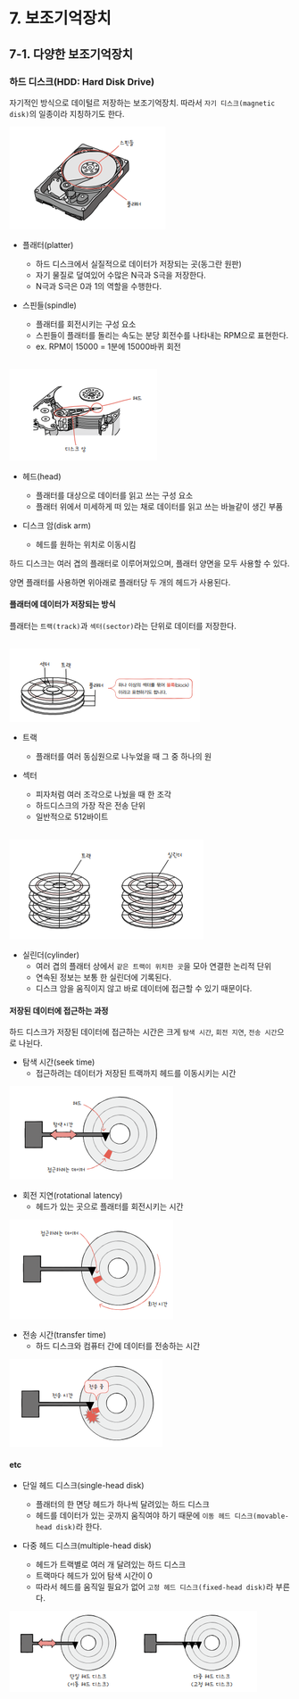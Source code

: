 # 7. 보조기억장치

## 7-1. 다양한 보조기억장치

### 하드 디스크(HDD: Hard Disk Drive)

자기적인 방식으로 데이털르 저장하는 보조기억장치. 따라서 `자기 디스크(magnetic disk)`의 일종이라 지칭하기도 한다.

<img src="../../images/Basic/os-1-7-1.PNG">

<br/>

- 플래터(platter)

  - 하드 디스크에서 실질적으로 데이터가 저장되는 곳(동그란 원판)
  - 자기 물질로 덮여있어 수많은 N극과 S극을 저장한다.
  - N극과 S극은 0과 1의 역할을 수행한다.

- 스핀들(spindle)
  - 플래터를 회전시키는 구성 요소
  - 스핀들이 플래터를 돌리는 속도는 분당 회전수를 나타내는 RPM으로 표현한다.
  - ex. RPM이 15000 = 1분에 15000바퀴 회전

<br/>

<img src="../../images/Basic/os-1-7-2.PNG">

<br/>

- 헤드(head)

  - 플래터를 대상으로 데이터를 읽고 쓰는 구성 요소
  - 플래터 위에서 미세하게 떠 있는 채로 데이터를 읽고 쓰는 바늘같이 생긴 부품

- 디스크 암(disk arm)
  - 헤드를 원하는 위치로 이동시킴

하드 디스크는 여러 겹의 플래터로 이루어져있으며, 플래터 양면을 모두 사용할 수 있다.

양면 플래터를 사용하면 위아래로 플래터당 두 개의 헤드가 사용된다.

#### 플래터에 데이터가 저장되는 방식

플래터는 `트랙(track)`과 `섹터(sector)`라는 단위로 데이터를 저장한다.

<br/>

<img src="../../images/Basic/os-1-7-3.PNG">

<br/>

- 트랙

  - 플래터를 여러 동심원으로 나누었을 때 그 중 하나의 원

- 섹터
  - 피자처럼 여러 조각으로 나눴을 때 한 조각
  - 하드디스크의 가장 작은 전송 단위
  - 일반적으로 512바이트

<br/>

<img src="../../images/Basic/os-1-7-4.PNG">

<br/>

- 실린더(cylinder)
  - 여러 겹의 플래터 상에서 `같은 트랙이 위치한 곳`을 모아 연결한 논리적 단위
  - 연속된 정보는 보통 한 실린더에 기록된다.
  - 디스크 암을 움직이지 않고 바로 데이터에 접근할 수 있기 때문이다.

#### 저장된 데이터에 접근하는 과정

하드 디스크가 저장된 데이터에 접근하는 시간은 크게 `탐색 시간`, `회전 지연`, `전송 시간`으로 나뉜다.

- 탐색 시간(seek time)
  - 접근하려는 데이터가 저장된 트랙까지 헤드를 이동시키는 시간

<img src="../../images/Basic/os-1-7-5.PNG">

<br/>

- 회전 지연(rotational latency)
  - 헤드가 있는 곳으로 플래터를 회전시키는 시간

<img src="../../images/Basic/os-1-7-6.PNG">

<br/>

- 전송 시간(transfer time)
  - 하드 디스크와 컴퓨터 간에 데이터를 전송하는 시간

<img src="../../images/Basic/os-1-7-7.PNG">

#### etc

- 단일 헤드 디스크(single-head disk)

  - 플래터의 한 면당 헤드가 하나씩 달려있는 하드 디스크
  - 헤드를 데이터가 있는 곳까지 움직여야 하기 때문에 `이동 헤드 디스크(movable-head disk)`라 한다.

- 다중 헤드 디스크(multiple-head disk)
  - 헤드가 트랙별로 여러 개 달려있는 하드 디스크
  - 트랙마다 헤드가 있어 탐색 시간이 0
  - 따라서 헤드를 움직일 필요가 없어 `고정 헤드 디스크(fixed-head disk)`라 부른다.

<img src="../../images/Basic/os-1-7-8.PNG">
